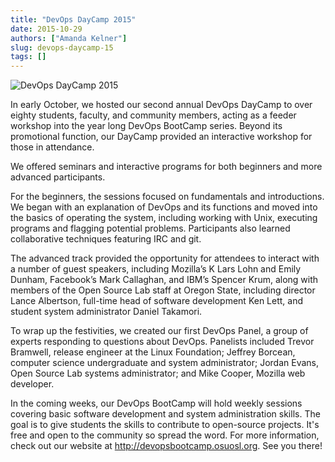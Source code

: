 ```yaml
---
title: "DevOps DayCamp 2015"
date: 2015-10-29
authors: ["Amanda Kelner"]
slug: devops-daycamp-15
tags: []
---
```


![DevOps DayCamp 2015](/images/daycamp2015.jpg#blog)

In early October, we hosted our second annual DevOps DayCamp to over eighty students, faculty, and community members,
acting as a feeder workshop into the year long DevOps BootCamp series. Beyond its promotional function, our DayCamp
provided an interactive workshop for those in attendance.

We offered seminars and interactive programs for both beginners and more advanced participants.

For the beginners, the sessions focused on fundamentals and introductions. We began with an explanation of DevOps and
its functions and moved into the basics of operating the system, including working with Unix, executing programs and
flagging potential problems. Participants also learned collaborative techniques featuring IRC and git.

The advanced track provided the opportunity for attendees to interact with a number of guest speakers, including
Mozilla’s K Lars Lohn and Emily Dunham, Facebook’s Mark Callaghan, and IBM’s Spencer Krum, along with members of the
Open Source Lab staff at Oregon State, including director Lance Albertson, full-time head of software development Ken
Lett, and student system administrator Daniel Takamori.

To wrap up the festivities, we created our first DevOps Panel, a group of experts responding to questions about DevOps.
Panelists included Trevor Bramwell, release engineer at the Linux Foundation; Jeffrey Borcean, computer science
undergraduate and system administrator; Jordan Evans, Open Source Lab systems administrator; and Mike Cooper, Mozilla
web developer.

In the coming weeks, our DevOps BootCamp will hold weekly sessions covering basic software development and system
administration skills. The goal is to give students the skills to contribute to open-source projects. It's free and open
to the community so spread the word. For more information, check out our website at <http://devopsbootcamp.osuosl.org>.
See you there!
